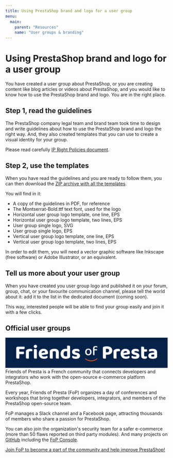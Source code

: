 ```yaml
---
title: Using PrestaShop brand and logo for a user group
menu:
  main:
    parent: "Resources"
    name: "User groups & branding"
---
```


# Using PrestaShop brand and logo for a user group

You have created a user group about PrestaShop, or you are creating content like blog articles or videos about PrestaShop, and you would like to know how to use the PrestaShop brand and logo. You are in the right place.


## Step 1, read the guidelines

The PrestaShop company legal team and brand team took time to design and write guidelines about how to use the PrestaShop brand and logo the right way. And, they also created templates that you can use to create a visual identity for your group.

Please read carefully [IP Right Policies document](/files/ip-right-policies.pdf).


## Step 2, use the templates

When you have read the guidelines and you are ready to follow them, you can then download the [ZIP archive with all the templates](/files/PrestaShop_Privacy_Policies.zip).

You will find in it:
- A copy of the guidelines in PDF, for reference
- The Montserrat-Bold.ttf text font, used for the logo
- Horizontal user group logo template, one line, EPS
- Horizontal user group logo template, two lines, EPS
- User group single logo, SVG
- User group single logo, EPS
- Vertical user group logo template, one line, EPS
- Vertical user group logo template, two lines, EPS

In order to edit them, you will need a vector graphic software like Inkscape (free software) or Adobe Illustrator, or an equivalent.


## Tell us more about your user group

When you have created you user group logo and published it on your forum, group, chat, or your favourite communication channel, please tell the world about it: add it to the list in the dedicated document (coming soon).

This way, interested people will be able to find your group easily and join it with a few clicks.

## Official user groups

![Friends of Presta](fop_logotype-horizontal-blanc-avec-fond.svg)
Friends of Presta is a French community that connects developers and integrators who work with the open-source e-commerce platform PrestaShop.

Every year, Friends of Presta (FoP) organizes a day of conferences and workshops that bring together developers, integrators, and members of the PrestaShop open-source team.

FoP manages a Slack channel and a Facebook page, attracting thousands of members who share a passion for PrestaShop.

You can also join the organization's security team for a safer e-commerce (more than 50 flaws reported on third party modules). And many projects on [GitHub](https://github.com/friends-of-presta) including the [FoP Console](https://github.com/friends-of-presta/fop_console).

[Join FoP to become a part of the community and help improve PrestaShop!](https://friendsofpresta.org/en)